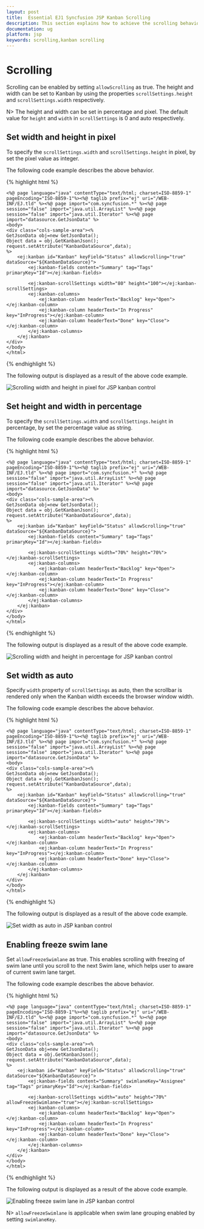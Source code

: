 ```yaml
---
layout: post
title:  Essential EJ1 Syncfusion JSP Kanban Scrolling
description: This section explains how to achieve the scrolling behavior and its functionalities using the Syncfusion JSP Kanban component.
documentation: ug
platform: jsp
keywords: scrolling,kanban scrolling
---
```


# Scrolling

Scrolling can be enabled by setting `allowScrolling` as true. The height and width can be set to Kanban by using the properties `scrollSettings.height` and `scrollSettings.width` respectively.

N> The height and width can be set in percentage and pixel. The default value for `height` and `width` in `scrollSettings` is 0 and auto respectively.

## Set width and height in pixel

To specify the `scrollSettings.width` and `scrollSettings.height` in pixel, by set the pixel value as integer.

The following code example describes the above behavior.

{% highlight html %}

    <%@ page language="java" contentType="text/html; charset=ISO-8859-1"
    pageEncoding="ISO-8859-1"%><%@ taglib prefix="ej" uri="/WEB-INF/EJ.tld" %><%@ page import="com.syncfusion.*" %><%@ page session="false" import="java.util.ArrayList" %><%@ page session="false" import="java.util.Iterator" %><%@ page import="datasource.GetJsonData" %>
    <body>
	<div class="cols-sample-area"><%
    GetJsonData obj=new GetJsonData();
    Object data = obj.GetKanbanJson();
    request.setAttribute("KanbanDataSource",data);
    %>
		<ej:kanban id="Kanban" keyField="Status" allowScrolling="true" dataSource="${KanbanDataSource}">
			<ej:kanban-fields content="Summary" tag="Tags" primaryKey="Id"></ej:kanban-fields>
		
			<ej:kanban-scrollSettings width="80" height="100"></ej:kanban-scrollSettings>
			<ej:kanban-columns>
				<ej:kanban-column headerText="Backlog" key="Open"></ej:kanban-column>
				<ej:kanban-column headerText="In Progress" key="InProgress"></ej:kanban-column>
				<ej:kanban-column headerText="Done" key="Close"></ej:kanban-column>
			</ej:kanban-columns>
		</ej:kanban>
	</div>
    </body>
    </html>
    
{% endhighlight %}

The following output is displayed as a result of the above code example.

![Scrolling width and height in pixel for JSP kanban control](Scrolling_images/scroll_img1.png)

## Set height and width in percentage

To specify the `scrollSettings.width` and `scrollSettings.height` in percentage, by set the percentage value as string.

The following code example describes the above behavior.


{% highlight html %}

    <%@ page language="java" contentType="text/html; charset=ISO-8859-1"
    pageEncoding="ISO-8859-1"%><%@ taglib prefix="ej" uri="/WEB-INF/EJ.tld" %><%@ page import="com.syncfusion.*" %><%@ page session="false" import="java.util.ArrayList" %><%@ page session="false" import="java.util.Iterator" %><%@ page import="datasource.GetJsonData" %>
    <body>
	<div class="cols-sample-area"><%
    GetJsonData obj=new GetJsonData();
    Object data = obj.GetKanbanJson();
    request.setAttribute("KanbanDataSource",data);
    %>
		<ej:kanban id="Kanban" keyField="Status" allowScrolling="true" dataSource="${KanbanDataSource}">
			<ej:kanban-fields content="Summary" tag="Tags" primaryKey="Id"></ej:kanban-fields>
		
			<ej:kanban-scrollSettings width="70%" height="70%"></ej:kanban-scrollSettings>
			<ej:kanban-columns>
				<ej:kanban-column headerText="Backlog" key="Open"></ej:kanban-column>
				<ej:kanban-column headerText="In Progress" key="InProgress"></ej:kanban-column>
				<ej:kanban-column headerText="Done" key="Close"></ej:kanban-column>
			</ej:kanban-columns>
		</ej:kanban>
	</div>
    </body>
    </html>

{% endhighlight %}


The following output is displayed as a result of the above code example.

![Scrolling width and height in percentage for JSP kanban control](Scrolling_images/scroll_img2.png)

## Set width as auto

Specify `width` property of `scrollSettings` as auto, then the scrollbar is rendered only when the Kanban width exceeds the browser window width.

The following code example describes the above behavior.

{% highlight html %}

    <%@ page language="java" contentType="text/html; charset=ISO-8859-1"
    pageEncoding="ISO-8859-1"%><%@ taglib prefix="ej" uri="/WEB-INF/EJ.tld" %><%@ page import="com.syncfusion.*" %><%@ page session="false" import="java.util.ArrayList" %><%@ page session="false" import="java.util.Iterator" %><%@ page import="datasource.GetJsonData" %>
    <body>
	<div class="cols-sample-area"><%
    GetJsonData obj=new GetJsonData();
    Object data = obj.GetKanbanJson();
    request.setAttribute("KanbanDataSource",data);
    %>
		<ej:kanban id="Kanban" keyField="Status" allowScrolling="true" dataSource="${KanbanDataSource}">
			<ej:kanban-fields content="Summary" tag="Tags" primaryKey="Id"></ej:kanban-fields>
		
			<ej:kanban-scrollSettings width="auto" height="70%"></ej:kanban-scrollSettings>
			<ej:kanban-columns>
				<ej:kanban-column headerText="Backlog" key="Open"></ej:kanban-column>
				<ej:kanban-column headerText="In Progress" key="InProgress"></ej:kanban-column>
				<ej:kanban-column headerText="Done" key="Close"></ej:kanban-column>
			</ej:kanban-columns>
		</ej:kanban>
	</div>
    </body>
    </html>

{% endhighlight %}

The following output is displayed as a result of the above code example.

![Set width as auto in JSP kanban control](Scrolling_images/scroll_img3.png)

## Enabling freeze swim lane

Set `allowFreezeSwimlane` as true. This enables scrolling with freezing of swim lane until you scroll to the next Swim lane, which helps user to aware of current swim lane target.

The following code example describes the above behavior.

{% highlight html %}

    <%@ page language="java" contentType="text/html; charset=ISO-8859-1"
    pageEncoding="ISO-8859-1"%><%@ taglib prefix="ej" uri="/WEB-INF/EJ.tld" %><%@ page import="com.syncfusion.*" %><%@ page session="false" import="java.util.ArrayList" %><%@ page session="false" import="java.util.Iterator" %><%@ page import="datasource.GetJsonData" %>
    <body>
	<div class="cols-sample-area"><%
    GetJsonData obj=new GetJsonData();
    Object data = obj.GetKanbanJson();
    request.setAttribute("KanbanDataSource",data);
    %>
		<ej:kanban id="Kanban" keyField="Status" allowScrolling="true" dataSource="${KanbanDataSource}">
			<ej:kanban-fields content="Summary" swimlaneKey="Assignee" tag="Tags" primaryKey="Id"></ej:kanban-fields>
		
			<ej:kanban-scrollSettings width="auto" height="70%" allowFreezeSwimlane="true"></ej:kanban-scrollSettings>
			<ej:kanban-columns>
				<ej:kanban-column headerText="Backlog" key="Open"></ej:kanban-column>
				<ej:kanban-column headerText="In Progress" key="InProgress"></ej:kanban-column>
				<ej:kanban-column headerText="Done" key="Close"></ej:kanban-column>
			</ej:kanban-columns>
		</ej:kanban>
	</div>
    </body>
    </html>

{% endhighlight %}

The following output is displayed as a result of the above code example.

![Enabling freeze swim lane in JSP kanban control](Scrolling_images/scroll_img4.png)

N> `allowFreezeSwimlane` is applicable when swim lane grouping enabled by setting `swimlaneKey`.

